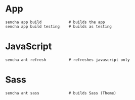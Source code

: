 # App
```
sencha app build            # builds the app
sencha app build testing    # builds as testing
```

# JavaScript
```
sencha ant refresh          # refreshes javascript only
```

# Sass
```
sencha ant sass             # builds Sass (Theme)
```
